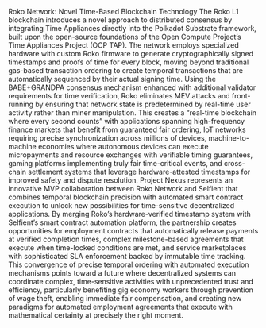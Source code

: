 Roko Network: Novel Time-Based Blockchain Technology
The Roko L1 blockchain introduces a novel approach to distributed consensus by integrating Time Appliances directly into the Polkadot Substrate framework, built upon the open-source foundations of the Open Compute Project’s Time Appliances Project (OCP TAP). The network employs specialized hardware with custom Roko firmware to generate cryptographically signed timestamps and proofs of time for every block, moving beyond traditional gas-based transaction ordering to create temporal transactions that are automatically sequenced by their actual signing time. Using the BABE+GRANDPA consensus mechanism enhanced with additional validator requirements for time verification, Roko eliminates MEV attacks and front-running by ensuring that network state is predetermined by real-time user activity rather than miner manipulation. This creates a “real-time blockchain where every second counts” with applications spanning high-frequency finance markets that benefit from guaranteed fair ordering, IoT networks requiring precise synchronization across millions of devices, machine-to-machine economies where autonomous devices can execute micropayments and resource exchanges with verifiable timing guarantees, gaming platforms implementing truly fair time-critical events, and cross-chain settlement systems that leverage hardware-attested timestamps for improved safety and dispute resolution.
Project Nexus represents an innovative MVP collaboration between Roko Network and Selfient that combines temporal blockchain precision with automated smart contract execution to unlock new possibilities for time-sensitive decentralized applications. By merging Roko’s hardware-verified timestamp system with Selfient’s smart contract automation platform, the partnership creates opportunities for employment contracts that automatically release payments at verified completion times, complex milestone-based agreements that execute when time-locked conditions are met, and service marketplaces with sophisticated SLA enforcement backed by immutable time tracking. This convergence of precise temporal ordering with automated execution mechanisms points toward a future where decentralized systems can coordinate complex, time-sensitive activities with unprecedented trust and efficiency, particularly benefiting gig economy workers through prevention of wage theft, enabling immediate fair compensation, and creating new paradigms for automated employment agreements that execute with mathematical certainty at precisely the right moment.
